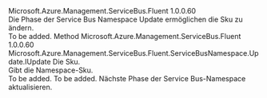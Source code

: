 <Type Name="IWithSku" FullName="Microsoft.Azure.Management.ServiceBus.Fluent.ServiceBusNamespace.Update.IWithSku">
  <TypeSignature Language="C#" Value="public interface IWithSku" />
  <TypeSignature Language="ILAsm" Value=".class public interface auto ansi abstract IWithSku" />
  <TypeSignature Language="DocId" Value="T:Microsoft.Azure.Management.ServiceBus.Fluent.ServiceBusNamespace.Update.IWithSku" />
  <TypeSignature Language="VB.NET" Value="Public Interface IWithSku" />
  <TypeSignature Language="F#" Value="type IWithSku = interface" />
  <AssemblyInfo>
    <AssemblyName>Microsoft.Azure.Management.ServiceBus.Fluent</AssemblyName>
    <AssemblyVersion>1.0.0.60</AssemblyVersion>
  </AssemblyInfo>
  <Interfaces />
  <Docs>
    <summary>
            Die Phase der Service Bus Namespace Update ermöglichen die Sku zu ändern.
            </summary>
    <remarks>To be added.</remarks>
  </Docs>
  <Members>
    <Member MemberName="WithSku">
      <MemberSignature Language="C#" Value="public Microsoft.Azure.Management.ServiceBus.Fluent.ServiceBusNamespace.Update.IUpdate WithSku (Microsoft.Azure.Management.ServiceBus.Fluent.NamespaceSku namespaceSku);" />
      <MemberSignature Language="ILAsm" Value=".method public hidebysig newslot virtual instance class Microsoft.Azure.Management.ServiceBus.Fluent.ServiceBusNamespace.Update.IUpdate WithSku(class Microsoft.Azure.Management.ServiceBus.Fluent.NamespaceSku namespaceSku) cil managed" />
      <MemberSignature Language="DocId" Value="M:Microsoft.Azure.Management.ServiceBus.Fluent.ServiceBusNamespace.Update.IWithSku.WithSku(Microsoft.Azure.Management.ServiceBus.Fluent.NamespaceSku)" />
      <MemberSignature Language="F#" Value="abstract member WithSku : Microsoft.Azure.Management.ServiceBus.Fluent.NamespaceSku -&gt; Microsoft.Azure.Management.ServiceBus.Fluent.ServiceBusNamespace.Update.IUpdate" Usage="iWithSku.WithSku namespaceSku" />
      <MemberType>Method</MemberType>
      <AssemblyInfo>
        <AssemblyName>Microsoft.Azure.Management.ServiceBus.Fluent</AssemblyName>
        <AssemblyVersion>1.0.0.60</AssemblyVersion>
      </AssemblyInfo>
      <ReturnValue>
        <ReturnType>Microsoft.Azure.Management.ServiceBus.Fluent.ServiceBusNamespace.Update.IUpdate</ReturnType>
      </ReturnValue>
      <Parameters>
        <Parameter Name="namespaceSku" Type="Microsoft.Azure.Management.ServiceBus.Fluent.NamespaceSku" />
      </Parameters>
      <Docs>
        <param name="namespaceSku">Die Sku.</param>
        <summary>
            Gibt die Namespace-Sku.
            </summary>
        <returns>To be added.</returns>
        <remarks>To be added.</remarks>
        <return>Nächste Phase der Service Bus-Namespace aktualisieren.</return>
      </Docs>
    </Member>
  </Members>
</Type>